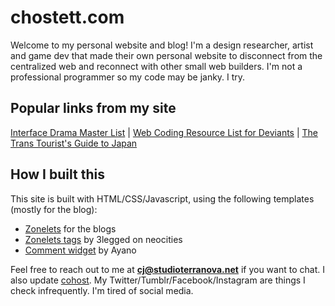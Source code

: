 # chostett.com
Welcome to my personal website and blog! I'm a design researcher, artist and game dev that made their own personal website to disconnect from the centralized web and reconnect with other small web builders. I'm not a professional programmer so my code may be janky. I try.
## Popular links from my site
[Interface Drama Master List](https://chostett.com/interface-drama) | [Web Coding Resource List for Deviants](https://chostett.com/fujoweb2024) | [The Trans Tourist's Guide to Japan](https://chostett.com/blog/posts/2024-05-19-Trans-Tourist-Guide-to-Japan)
## How I built this
This site is built with HTML/CSS/Javascript, using the following templates (mostly for the blog):
- [Zonelets](https://zonelets.net/) for the blogs
- [Zonelets tags](https://3legged.neocities.org/journal/posts/2023-03-12-Creating-A-Zonelets-Tagging-System) by 3legged on neocities
- [Comment widget](https://virtualobserver.moe/ayano/comment-widget) by Ayano

Feel free to reach out to me at **cj@studioterranova.net** if you want to chat.
I also update [cohost](https://illuminesce.cohost.org). My Twitter/Tumblr/Facebook/Instagram are things I check infrequently. I'm tired of social media.
